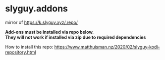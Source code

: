 # slyguy.addons
mirror of https://k.slyguy.xyz/.repo/

**Add-ons must be installed via repo below.  
They will not work if installed via zip due to required dependencies**

How to install this repo:
https://www.matthuisman.nz/2020/02/slyguy-kodi-repository.html


